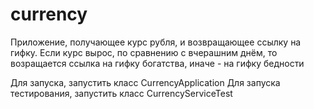 # currency
Приложение, получающее курс рубля, и возвращающее ссылку на гифку. Если курс вырос, по сравнению с вчерашним днём, то возращается ссылка на гифку богатства, иначе - на гифку бедности

Для запуска, запустить класс CurrencyApplication
Для запуска тестирования, запустить класс CurrencyServiceTest
